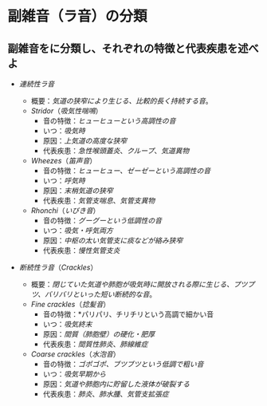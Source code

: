 # 副雑音（ラ音）の分類
## 副雑音をに分類し、それぞれの特徴と代表疾患を述べよ
- *連続性ラ音*
	- 概要：*気道の狭窄により生じる、比較的長く持続する音*。
    - *Stridor*（*吸気性喘鳴*）
        - 音の特徴：*ヒューヒューという高調性の音*
        - いつ：*吸気時*
        - 原因：*上気道の高度な狭窄*
        - 代表疾患：*急性喉頭蓋炎*、*クループ*、*気道異物*
    - *Wheezes*（*笛声音*）
        - 音の特徴：*ヒューヒュー、ゼーゼーという高調性の音*
        - いつ：*呼気時*
        - 原因：*末梢気道の狭窄*
        - 代表疾患：*気管支喘息*、*気管支異物*
    - *Rhonchi*（*いびき音*）
        - 音の特徴：*グーグーという低調性の音*
        - いつ：*吸気・呼気両方*
        - 原因：*中枢の太い気管支に痰などが絡み狭窄*
        - 代表疾患：*慢性気管支炎*

- *断続性ラ音*（*Crackles*）
    - 概要：*閉じていた気道や肺胞が吸気時に開放される際に生じる、プツプツ、バリバリといった短い断続的な音*。
    - *Fine crackles*（*捻髪音*）
        - 音の特徴：*パリパリ、チリチリという高調で細かい音
        - いつ：*吸気終末*
        - 原因：*間質（肺胞壁）の硬化・肥厚*
        - 代表疾患：*間質性肺炎*、*肺線維症*
    - *Coarse crackles*（*水泡音*）
        - 音の特徴：*ゴポゴポ、ブツブツという低調で粗い音*
        - いつ：*吸気早期から*
        - 原因：*気道や肺胞内に貯留した液体が破裂する*
        - 代表疾患：*肺炎*、*肺水腫*、*気管支拡張症*